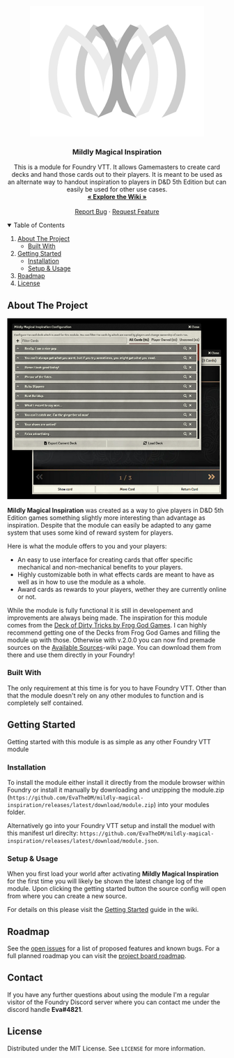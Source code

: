 <!--
*** Thanks for checking out the Best-README-Template. If you have a suggestion
*** that would make this better, please fork the repo and create a pull request
*** or simply open an issue with the tag "enhancement".
*** Thanks again! Now go create something AMAZING! :D
-->

<br />
<p align="center">
    <img src=".github/readme/MMI_Logo.png" alt="Logo">

  <h3 align="center">Mildly Magical Inspiration</h3>

  <p align="center">
    This is a module for Foundry VTT. It allows Gamemasters to create card decks and hand those cards out to their players. It is meant to be used as an alternate way to handout inspiration to players in D&D 5th Edition but can easily be used for other use cases.
    <br />
    <a href="https://github.com/EvaTheDM/mildly-magical-inspiration/wiki"><strong>&laquo; Explore the Wiki &raquo;</strong></a>
    <br />
    <br />
    <a href="https://github.com/EvaTheDM/mildly-magical-inspiration/issues/new?assignees=EvaTheDM&labels=bug&template=bug_report.md&title=%5BBUG%5D">Report Bug</a>
    ·
    <a href="https://github.com/EvaTheDM/mildly-magical-inspiration/issues/new?assignees=EvaTheDM&labels=enhancement&template=feature_request.md&title=%5BFEATURE%5D">Request Feature</a>
  </p>
</p>

<!-- TABLE OF CONTENTS -->
<details open="open">
  <summary>Table of Contents</summary>
  <ol>
    <li>
      <a href="#about-the-project">About The Project</a>
      <ul>
        <li><a href="#built-with">Built With</a></li>
      </ul>
    </li>
    <li>
      <a href="#getting-started">Getting Started</a>
      <ul>
        <li><a href="#installation">Installation</a></li>
        <li><a href="#setup">Setup & Usage</a></li>
      </ul>
    </li>
    <li><a href="#roadmap">Roadmap</a></li>
    <li><a href="#license">License</a></li>
  </ol>
</details>


## About The Project

<img src=".github/readme/mmi_intro.jpg" alt="Mildly Magical Inspiration Screenshot">

**Mildly Magical Inspiration** was created as a way to give players in D&D 5th Edition games something slightly more interesting than advantage as inspiration. Despite that the module can easily be adapted to any game system that uses some kind of reward system for players.

Here is what the module offers to you and your players:
* An easy to use interface for creating cards that offer specific mechanical and non-mechanical benefits to your players.
* Highly customizable both in what effects cards are meant to have as well as in how to use the module as a whole.
* Award cards as rewards to your players, wether they are currently online or not.

While the module is fully functional it is still in developement and improvements are always being made. The inspiration for this module comes from the [Deck of Dirty Tricks by Frog God Games](https://www.froggodgames.com/product/deck-of-dirty-tricks-vol-1/). I can highly recommend getting one of the Decks from Frog God Games and filling the module up with those. Otherwise with v.2.0.0 you can now find premade sources on the [Available Sources](https://github.com/EvaTheDM/mildly-magical-inspiration/wiki/Available-Sources)-wiki page. You can download them from there and use them directly in your Foundry!

### Built With

The only requirement at this time is for you to have Foundry VTT. Other than that the module doesn't rely on any other modules to function and is completely self contained.

## Getting Started

Getting started with this module is as simple as any other Foundry VTT module

### Installation

To install the module either install it directly from the module browser within Foundry or install it manually by downloading and unzipping the module.zip (`https://github.com/EvaTheDM/mildly-magical-inspiration/releases/latest/download/module.zip`) into your modules folder.

Alternatively go into your Foundry VTT setup and install the moduel with this manifest url direclty: `https://github.com/EvaTheDM/mildly-magical-inspiration/releases/latest/download/module.json`.

### Setup & Usage

When you first load your world after activating **Mildly Magical Inspiration** for the first time you will likely be shown the latest change log of the module. Upon clicking the getting started button the source config will open from where you can create a new source.

For details on this please visit the [Getting Started](https://github.com/EvaTheDM/mildly-magical-inspiration/wiki/Getting-Started) guide in the wiki.

## Roadmap

See the [open issues](https://github.com/EvaTheDM/mildly-magical-inspiration/issues) for a list of proposed features and known bugs. For a full planned roadmap you can visit the [project board roadmap](https://github.com/EvaTheDM/mildly-magical-inspiration/projects/1).

## Contact

If you have any further questions about using the module I'm a regular visitor of the Foundry Discord server where you can contact me under the discord handle **Eva#4821**.

## License

Distributed under the MIT License. See `LICENSE` for more information.

